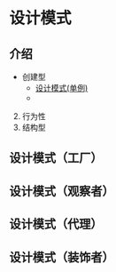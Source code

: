 # 设计模式

## 介绍
- 创建型
    - [设计模式(单例)](./01-单例模式.md)
    - 
2. 行为性
3. 结构型



## 设计模式（工厂）

## 设计模式（观察者）

## 设计模式（代理）

## 设计模式（装饰者）
